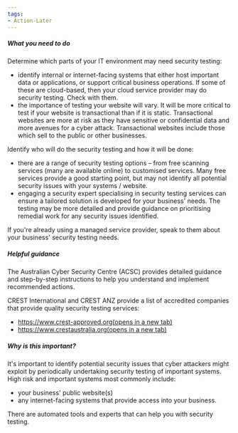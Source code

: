 ```yaml
---
tags:
- Action-Later 
---
```

##### What you need to do

Determine which parts of your IT environment may need security testing:

- identify internal or internet-facing systems that either host important data or applications, or support critical business operations. If some of these are cloud-based, then your cloud service provider may do security testing. Check with them.
- the importance of testing your website will vary. It will be more critical to test if your website is transactional than if it is static. Transactional websites are more at risk as they have sensitive or confidential data and more avenues for a cyber attack. Transactional websites include those which sell to the public or other businesses.

Identify who will do the security testing and how it will be done:

- there are a range of security testing options – from free scanning services (many are available online) to customised services. Many free services provide a good starting point, but may not identify all potential security issues with your systems / website.
- engaging a security expert specialising in security testing services can ensure a tailored solution is developed for your business' needs. The testing may be more detailed and provide guidance on prioritising remedial work for any security issues identified.

If you're already using a managed service provider, speak to them about your business' security testing needs.

##### Helpful guidance

The Australian Cyber Security Centre (ACSC) provides detailed guidance and step-by-step instructions to help you understand and implement recommended actions.

CREST International and CREST ANZ provide a list of accredited companies that provide quality security testing services:

- [https://www.crest-approved.org(opens in a new tab)](https://www.crest-approved.org/)
- [https://www.crestaustralia.org(opens in a new tab)](https://www.crestaustralia.org/)

##### Why is this important?

It's important to identify potential security issues that cyber attackers might exploit by periodically undertaking security testing of important systems. High risk and important systems most commonly include:

- your business' public website(s)
- any internet-facing systems that provide access into your business.

There are automated tools and experts that can help you with security testing.